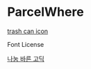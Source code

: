 # ParcelWhere















[trash can icon](https://www.iconfinder.com/korawan_m)



Font License

[나눔 바른 고딕](https://hangeul.naver.com/font)